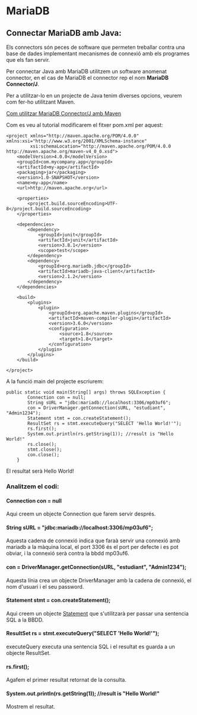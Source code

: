 # MariaDB

## Connectar MariaDB amb Java:

Els connectors són peces de software que permeten treballar contra una base de dades implementant mecanismes de connexió amb els programes que els fan servir.

Per connectar Java amb MariaDB utilitzem un software anomenat connector, en el cas de MariaDB el connector rep el nom **MariaDB Connector/J**.

Per a utilitzar-lo en un projecte de Java tenim diverses opcions, veurem com fer-ho utilitzant Maven.

[Com utilitzar MariaDB Connector/J amb Maven](https://mariadb.com/kb/en/java-connector-using-maven/)

Com es veu al tutorial modificarem el fitxer pom.xml per aquest:

```
<project xmlns="http://maven.apache.org/POM/4.0.0" xmlns:xsi="http://www.w3.org/2001/XMLSchema-instance"
         xsi:schemaLocation="http://maven.apache.org/POM/4.0.0 http://maven.apache.org/maven-v4_0_0.xsd">
    <modelVersion>4.0.0</modelVersion>
    <groupId>com.mycompany.app</groupId>
    <artifactId>my-app</artifactId>
    <packaging>jar</packaging>
    <version>1.0-SNAPSHOT</version>
    <name>my-app</name>
    <url>http://maven.apache.org</url>

    <properties>
        <project.build.sourceEncoding>UTF-8</project.build.sourceEncoding>
    </properties>

    <dependencies>
        <dependency>
            <groupId>junit</groupId>
            <artifactId>junit</artifactId>
            <version>3.8.1</version>
            <scope>test</scope>
        </dependency>
        <dependency>
            <groupId>org.mariadb.jdbc</groupId>
            <artifactId>mariadb-java-client</artifactId>
            <version>2.1.2</version>
        </dependency>
    </dependencies>

    <build>
        <plugins>
            <plugin>
                <groupId>org.apache.maven.plugins</groupId>
                <artifactId>maven-compiler-plugin</artifactId>
                <version>3.6.0</version>
                <configuration>
                    <source>1.8</source>
                    <target>1.8</target>
                </configuration>
            </plugin>
        </plugins>
    </build>

</project>
```

A la funció main del projecte escriurem:

```
public static void main(String[] args) throws SQLException {
        Connection con = null;
        String sURL = "jdbc:mariadb://localhost:3306/mp03uf6";
        con = DriverManager.getConnection(sURL, "estudiant", "Admin1234");
        Statement stmt = con.createStatement();
        ResultSet rs = stmt.executeQuery("SELECT 'Hello World!'");
        rs.first();
        System.out.println(rs.getString(1)); //result is "Hello World!"        
        rs.close();
        stmt.close();
        con.close();
    }
```

El resultat serà Hello World!

### Analitzem el codi:

#### Connection con = null

Aqui creem un objecte Connection que farem servir després.

#### String sURL = "jdbc:mariadb://localhost:3306/mp03uf6";

Aquesta cadena de connexió indica que faraà servir una connexió amb mariadb a la màquina local, el port 3306 és el port per defecte i es pot obviar, i la connexió serà contra la bbdd mp03uf6. 

#### con = DriverManager.getConnection(sURL, "estudiant", "Admin1234");

Aquesta línia crea un objecte DriverManager amb la cadena de connexió, el nom d'usuari i el seu password.

#### Statement stmt = con.createStatement();

Aqui creem un objecte [Statement](https://docs.oracle.com/javase/7/docs/api/java/sql/Statement.html) que s'utilitzarà per passar una sentencia SQL a la BBDD.

#### ResultSet rs = stmt.executeQuery("SELECT 'Hello World!'");

executeQuery executa una sentencia SQL i el resultat es guarda a un objecte ResultSet.

#### rs.first();

Agafem el primer resultat retornat de la consulta.

#### System.out.println(rs.getString(1)); //result is "Hello World!"  

Mostrem el resultat.








